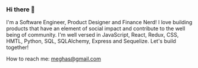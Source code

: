 ### Hi there 👋
I'm a Software Engineer, Product Designer and Finance Nerd! I love building products that have an element of social impact and contribute to the well being of community. I'm well versed in JavaScript, React, Redux, CSS, HMTL, Python, SQL, SQLAlchemy, Express and Sequelize.  Let's build together!

How to reach me: meghas@gmail.com

<!--
**meghasahgal/meghasahgal** is a ✨ _special_ ✨ repository because its `README.md` (this file) appears on your GitHub profile.

Here are some ideas to get you started:

- 🔭 I’m currently working on ...
- 🌱 I’m currently learning ...
- 👯 I’m looking to collaborate on ...
- 🤔 I’m looking for help with ...
- 💬 Ask me about ...
- 📫 How to reach me: ...
- 😄 Pronouns: ...
- ⚡ Fun fact: ...
-->

